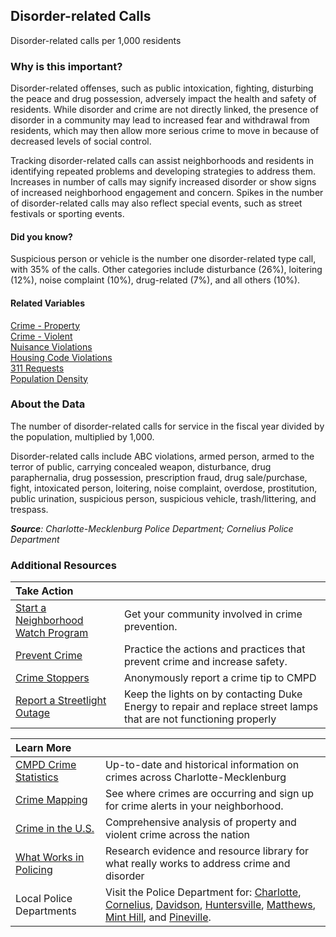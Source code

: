 ## Disorder-related Calls
Disorder-related calls per 1,000 residents

### Why is this important?
Disorder-related offenses, such as public intoxication, fighting, disturbing the peace and drug possession, adversely impact the health and safety of residents. While disorder and crime are not directly linked, the presence of disorder in a community may lead to increased fear and withdrawal from residents, which may then allow more serious crime to move in because of decreased levels of social control. 

Tracking disorder-related calls can assist neighborhoods and residents in identifying repeated problems and developing strategies to address them. Increases in number of calls may signify increased disorder or show signs of increased neighborhood engagement and concern. Spikes in the number of disorder-related calls may also reflect special events, such as street festivals or sporting events.

#### Did you know?
Suspicious person or vehicle is the number one disorder-related type call, with 35% of the calls. Other categories include disturbance (26%), loitering (12%), noise complaint (10%), drug-related (7%), and all others (10%).

#### Related Variables
<a href="javascript:void(0)" onclick="changeMetric('m59')">Crime - Property</a>  
<a href="javascript:void(0)" onclick="changeMetric('m58')">Crime - Violent</a>  
<a href="javascript:void(0)" onclick="changeMetric('m32')">Nuisance Violations</a>  
<a href="javascript:void(0)" onclick="changeMetric('m68')">Housing Code Violations</a>  
<a href="javascript:void(0)" onclick="changeMetric('m52')">311 Requests</a>  
<a href="javascript:void(0)" onclick="changeMetric('m47')">Population Density</a>  


### About the Data
The number of disorder-related calls for service in the fiscal year divided by the population, multiplied by 1,000. 

Disorder-related calls include ABC violations, armed person, armed to the terror of public, carrying concealed weapon, disturbance, drug paraphernalia, drug possession, prescription fraud, drug sale/purchase, fight, intoxicated person, loitering, noise complaint, overdose, prostitution, public urination, suspicious person, suspicious vehicle, trash/littering, and trespass.

_**Source**: Charlotte-Mecklenburg Police Department; Cornelius Police Department_

### Additional Resources
|Take Action |     |
|:- |:- |
|[Start a Neighborhood Watch Program](http://charmeck.org/city/charlotte/CMPD/safety/NeighborhoodWatch/Pages/default.aspx) |Get your community involved in crime prevention.
|[Prevent Crime](http://charmeck.org/city/charlotte/CMPD/safety/SafetyPrevention/Pages/default.aspx)|Practice the actions and practices that prevent crime and increase safety.
|[Crime Stoppers](http://charmeck.org/city/charlotte/CMPD/safety/CrimeStoppers/Pages/default.aspx) |Anonymously report a crime tip to CMPD
|[Report a Streetlight Outage]( https://www.duke-energy.com/north-carolina-business/products/lighting/request-light-repair.asp) |Keep the lights on by contacting Duke Energy to repair and replace street lamps that are not functioning properly 

|Learn More |     |
|:- |:- |
|[CMPD Crime Statistics]( http://charmeck.org/city/charlotte/CMPD/safety/CrimeStat/Pages/default.aspx)|Up-to-date and historical information on crimes across Charlotte-Mecklenburg
|[Crime Mapping](http://www.crimemapping.com/map/agency/65) |See where crimes are occurring and sign up for crime alerts in your neighborhood. 
|[Crime in the U.S.](http://www.fbi.gov/stats-services/crimestats)|Comprehensive analysis of property and violent crime across the nation
|[What Works in Policing](http://cebcp.org/evidence-based-policing/what-works-in-policing/) |Research evidence and resource library for what really works to address crime and disorder 
|Local Police Departments|Visit the Police Department for: [Charlotte](http://charmeck.org/city/charlotte/CMPD/Pages/default.aspx), [Cornelius](http://www.cornelius.org/index.aspx?nid=189), [Davidson](http://www.ci.davidson.nc.us/index.aspx?NID=126), [Huntersville](http://www.huntersville.org/Departments/Police.aspx), [Matthews](http://matthewsnc.gov/pview.aspx?id=20737&catID=567), [Mint Hill](http://www.minthill.com/police_department.php?Police-Department-1), and [Pineville](http://www.pinevillencpolice.com/).
